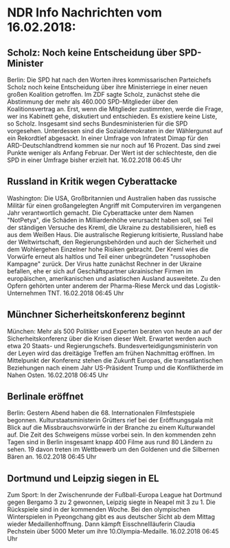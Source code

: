# NDR Info Nachrichten vom 16.02.2018:


## Scholz: Noch keine Entscheidung über SPD-Minister
Berlin: Die SPD hat nach den Worten ihres kommissarischen Parteichefs Scholz noch keine Entscheidung über ihre Ministerriege in einer neuen großen Koalition getroffen. Im ZDF sagte Scholz, zunächst stehe die Abstimmung der mehr als 460.000 SPD-Mitglieder über den Koalitionsvertrag an. Erst, wenn die Mitglieder zustimmten, werde die Frage, wer ins Kabinett gehe, diskutiert und entschieden. Es existiere keine Liste, so Scholz. Insgesamt sind sechs Bundesministerien für die SPD vorgesehen. Unterdessen sind die Sozialdemokraten in der Wählergunst auf ein Rekordtief abgesackt. In einer Umfrage von Infratest Dimap für den ARD-Deutschlandtrend kommen sie nur noch auf 16 Prozent. Das sind zwei Punkte weniger als Anfang Februar. Der Wert ist der schlechteste, den die SPD in einer Umfrage bisher erzielt hat. 16.02.2018 06:45 Uhr 

## Russland in Kritik wegen Cyberattacke
Washington: Die USA, Großbritannien und Australien haben das russische Militär für einen großangelegten Angriff mit Computerviren im vergangenen Jahr verantwortlich gemacht. Die Cyberattacke unter dem Namen "NotPetya", die Schäden in Milliardenhöhe verursacht haben soll, sei Teil der ständigen Versuche des Kreml, die Ukraine zu destabilisieren, hieß es aus dem Weißen Haus. Die australische Regierung kritisierte, Russland habe der Weltwirtschaft, den Regierungsbehörden und auch der Sicherheit und dem Wohlergehen Einzelner hohe Risiken gebracht. Der Kreml wies die Vorwürfe erneut als haltlos und Teil einer unbegründeten "russophoben Kampagne" zurück. Der Virus hatte zunächst Rechner in der Ukraine befallen, ehe er sich auf Geschäftspartner ukrainischer Firmen im europäischen, amerikanischen und  asiatischen Ausland ausweitete. Zu den Opfern gehörten unter anderem der Pharma-Riese Merck und das Logistik-Unternehmen TNT. 16.02.2018 06:45 Uhr 

## Münchner Sicherheitskonferenz beginnt
München: Mehr als 500 Politiker und Experten beraten von heute an auf der Sicherheitskonferenz über die Krisen dieser Welt. Erwartet werden auch etwa 20 Staats- und Regierungschefs. Bundesverteidigungsministerin von der Leyen wird das dreitägige Treffen am frühen Nachmittag eröffnen. Im Mittelpunkt der Konferenz stehen die Zukunft Europas, die transatlantischen Beziehungen nach einem Jahr US-Präsident Trump und die Konfliktherde im Nahen Osten. 16.02.2018 06:45 Uhr 

## Berlinale eröffnet
Berlin: Gestern Abend haben die 68. Internationalen Filmfestspiele begonnen. Kulturstaatsministerin Grütters rief bei der Eröffnungsgala mit Blick auf die Missbrauchsvorwürfe in der Branche zu einem Kulturwandel auf. Die Zeit des Schweigens müsse vorbei sein. In den kommenden zehn Tagen sind in Berlin insgesamt knapp 400 Filme aus rund 80 Ländern zu sehen. 19 davon treten im Wettbewerb um den Goldenen und die Silbernen Bären an. 16.02.2018 06:45 Uhr 

## Dortmund und Leipzig siegen in EL
Zum Sport: In der Zwischenrunde der Fußball-Europa League hat Dortmund gegen Bergamo 3 zu 2 gewonnen, Leipzig siegte in Neapel mit 3 zu 1. Die Rückspiele sind in der kommenden Woche. Bei den olympischen Winterspielen in Pyeongchang gibt es aus deutscher Sicht ab dem Mittag wieder Medaillenhoffnung. Dann kämpft Eisschnellläuferin Claudia Pechstein über 5000 Meter um ihre 10.Olympia-Medaille. 16.02.2018 06:45 Uhr 
